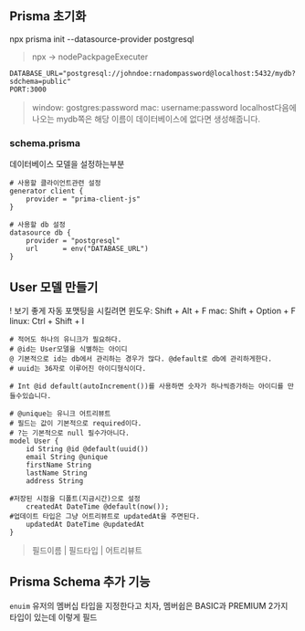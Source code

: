## Prisma 초기화
npx prisma init --datasource-provider postgresql
> npx -> nodePackpageExecuter

```.env
DATABASE_URL="postgresql://johndoe:rnadompassword@localhost:5432/mydb?sdchema=public"
PORT:3000
```
> window: gostgres:password
> mac: username:password
> localhost다음에나오는 mydb쪽은 해당 이름이 데이터베이스에 없다면 생성해줍니다.

### **schema.prisma**
데이터베이스 모델을 설정하는부분
```prisma
# 사용할 클라이언트관련 설정
generator client {
	provider = "prima-client-js"
}

# 사용할 db 설정
datasource db {
	provider = "postgresql"
	url      = env("DATABASE_URL")
}
```

## User 모델 만들기

! 보기 좋게 자동 포맷팅을 시킬려면 
윈도우: Shift + Alt + F
mac: Shift + Option + F
linux: Ctrl + Shift + I
```prisma
# 적어도 하나의 유니크가 필요하다.
# @id는 User모델을 식별하는 아이디
@ 기본적으로 id는 db에서 관리하는 경우가 많다. @default로 db에 관리하게한다.
# uuid는 36자로 이루어진 아이디형식이다.

# Int @id default(autoIncrement())를 사용하면 숫자가 하나씩증가하는 아이디를 만들수있습니다.

# @unique는 유니크 어트리뷰트
# 필드는 값이 기본적으로 required이다.
# ?는 기본적으로 null 필수가아니다.
model User {
	id String @id @default(uuid())
	email String @unique
	firstName String
	lastName String
	address String
	
#저장된 시점을 디폴트(지금시간)으로 설정
	createdAt DateTime @default(now());
#업데이트 타입은 그냥 어트리뷰트로 updatedAt을 주면된다.
	updatedAt DateTime @updatedAt	
}
```
> 필드이름 | 필드타입 | 어트리뷰트

## Prisma Schema 추가 기능
`enuim`
유저의 멤버십 타입을 지정한다고 치자,
멤버쉽은 BASIC과 PREMIUM 2가지 타입이 있는데 이렇게 필드